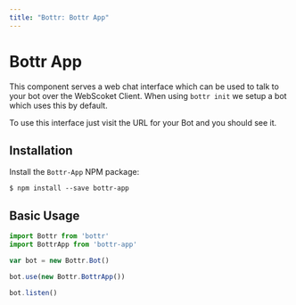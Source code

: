 ```yaml
---
title: "Bottr: Bottr App"
---
```

# Bottr App

This component serves a web chat interface which can be used to talk to your bot over the WebScoket Client.
When using `bottr init` we setup a bot which uses this by default.

To use this interface just visit the URL for your Bot and you should see it.

## Installation

Install the `Bottr-App`  NPM package:

`$ npm install --save bottr-app`

## Basic Usage

```javascript
import Bottr from 'bottr'
import BottrApp from 'bottr-app'

var bot = new Bottr.Bot()

bot.use(new Bottr.BottrApp())

bot.listen()
```
